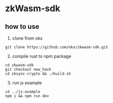 # zkWasm-sdk

## how to use
1. clone from okx
```shell
git clone https://github.com/okx/zkwasm-sdk.git
```
2. compile rust to npm package
```
cd zkwasm-sdk
git checkout new_hash
cd zksync-crypto && ./build.sh
```
3. run js example
```shell
cd ../js-example
npm i && npm run dev
```